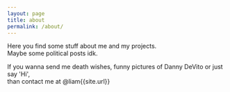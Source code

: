 ```yaml
---
layout: page
title: about
permalink: /about/
---
```

Here you find some stuff about me and my projects.<br/>
Maybe some political posts idk.<br/>

If you wanna send me death wishes, funny pictures of Danny DeVito or just say 'Hi',<br/>
than contact me at <span class="reverse">@liam</span>{{site.url}}
